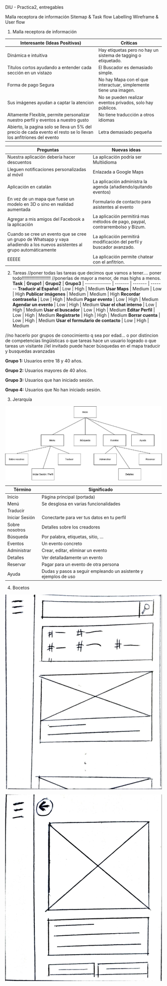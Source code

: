 DIU - Practica2, entregables

Malla receptora de información 
Sitemap & Task flow 
Labelling 
Wireframe & User flow 

1. Malla receptora de información

**Interesante (Ideas Positivas)** | **Críticas**
| ------------- | -------
  Dinámica e intuitiva |  Hay etiquetas pero no hay un sistema de tagging o etiquetado.
  Títulos cortos ayudando a entender cada sección en un vistazo | El Buscador es demasiado simple.
  Forma de pago Segura |  No hay Mapa con el que interactuar, simplemente tiene una imagen.
   Sus imágenes ayudan a captar la atencion |  No se pueden realizar eventos privados, solo hay públicos.  
  Altamente Flexible, permite personalizar nuestro perfil y eventos a nuestro gusto | No tiene traducción a otros idiomas
   Abierto, la pagina solo se lleva un 5% del precio de cada evento el resto se lo llevan los anfitriones del evento |   Letra demasiado pequeña    
   
   
  **Preguntas** | **Nuevas ideas**
| ------------- | -------
  Nuestra aplicación debería hacer descuentos |  La aplicación podría ser Multiidioma
  Lleguen notificaciones personalizadas al móvil |  Enlazada a  Google Maps
  Aplicación en catalán |  La aplicación administra la agenda (añadiendo/quitando eventos)
  En vez de un mapa que fuese un modelo en 3D o sino en realidad aumentada |  Formulario de contacto para asistentes al evento
  Agregar a mis amigos del Facebook a la aplicación  | La aplicación permitirá mas métodos de pago, paypal, contrarrembolso y Bizum.
   Cuando se cree un evento que se cree un grupo de Whatsapp y vaya añadiendo a los nuevos asistentes al grupo automáticamente | La aplicación permitirá modificación del perfil y buscador avanzado.
  EEEEE | La aplicación permite chatear con el anfitrion.

  
2. Tareas
 //poner todas las tareas que decimos que vamos a tener.... poner todo!!!!!!!!!!!!!!!!!!!!!!!
 //ponerlas de mayor a menor, de mas highs a menos.
  **Task**                    | **Grupo1**  | **Grupo2** | **Grupo3**
| ------------- | ------- | ------- | ------- 
  **Traducir al Español** | Low     | High   | Medium
  **Usar Maps**           | Medium  | Low    | High
  **Publicar imágenes**   | Medium  | Medium | High
  **Recordar contraseña** | Low     | High   | Medium
  **Pagar evento**        | Low     | High   | Medium
  **Agendar un evento** | Low     | High   | Medium
  **Usar el chat interno** | Low     | High   | Medium
  **Usar el buscador** | Low     | High   | Medium
  **Editar Perfil** | Low     | High   | Medium
  **Registrarte** | High    | High   | Medium
  **Borrar cuenta** | Low     | High   | Medium
  **Usar el formulario de contacto** | Low     | High   | Medium




//no hacerlo por grupos de conocimiento q sea por edad... o por distincion de competencias lingüisticas o que tareas hace un usuario logeado o que tareas un visitante //el invitado puede hacer búsquedas en el mapa traducir y busquedas avanzadas
  
  **Grupo 1:** Usuarios entre 18 y 40 años.
  
  **Grupo 2:** Usuarios mayores de 40 años.
  
  **Grupo 3:** Usuarios que han iniciado sesión.
  
  **Grupo 4:** Usuarios que No han iniciado sesión.


  
3. Jerarquía

![Jerarquia](../img/jerarquia.jpg)

**Término** | **Significado**     
| ------------- | -------
  Inicio  | Página principal (portada)
  Menú    | Se desglosa en varias funcionalidades
  Traducir  |
  Iniciar Sesión   | Conectarte para ver tus datos en tu perfil
  Sobre nosotros  | Detalles sobre los creadores
  Búsqueda  | Por palabra, etiquetas, sitio, …
  Eventos  | Un evento concreto
  Administrar  | Crear, editar, eliminar un evento
  Detalles  | Ver detalladamente un evento
  Reservar  | Pagar para un evento de otra persona
  Ayuda  | Dudas y pasos a seguir empleando un asistente y ejemplos de uso
  
  
4. Bocetos




![Pantalla princiapl](../img/boceto1.jpg)

![Evento](../img/boceto2.jpg)


